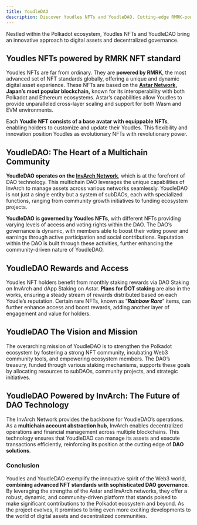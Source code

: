 ```yaml
---
title: YoudleDAO
description: Discover Youdles NFTs and YoudleDAO. Cutting-edge RMRK-powered NFTs on Astar, managing a multichain DAO on InvArch.
---
```


Nestled within the Polkadot ecosystem, Youdles NFTs and YoudleDAO bring an innovative approach to digital assets and decentralized governance.

Youdles NFTs powered by RMRK NFT standard
-----------------------------------------

Youdles NFTs are far from ordinary. They are **powered by RMRK**, the most advanced set of NFT standards globally, offering a unique and dynamic digital asset experience. These NFTs are based on the **[Astar Network](https://dablock.com/dapps/astar-network/), Japan’s most popular blockchain,** known for its interoperability with both Polkadot and Ethereum ecosystems. Astar’s capabilities allow Youdles to provide unparalleled cross-layer scaling and support for both Wasm and EVM environments.

Each **Youdle NFT** **consists of a base avatar with equippable NFTs**, enabling holders to customize and update their Youdles. This flexibility and innovation position Youdles as evolutionary NFTs with revolutionary power.

YoudleDAO: The Heart of a Multichain Community
----------------------------------------------

**YoudleDAO operates on the [InvArch Network](https://dablock.com/dapps/invarch-network/)**, which is at the forefront of DAO technology. This multichain DAO leverages the unique capabilities of InvArch to manage assets across various networks seamlessly. YoudleDAO is not just a single entity but a system of subDAOs, each with specialized functions, ranging from community growth initiatives to funding ecosystem projects.

**YoudleDAO is governed by Youdles NFTs**, with different NFTs providing varying levels of access and voting rights within the DAO. The DAO’s governance is dynamic, with members able to boost their voting power and earnings through active participation and social contributions. Reputation within the DAO is built through these activities, further enhancing the community-driven nature of YoudleDAO.

YoudleDAO Rewards and Access
----------------------------

Youdles NFT holders benefit from monthly staking rewards via DAO Staking on InvArch and dApp Staking on Astar. **Plans for DOT staking** are also in the works, ensuring a steady stream of rewards distributed based on each Youdle’s reputation. Certain rare NFTs, known as “***Rainbow Rare***” items, can further enhance access and boost rewards, adding another layer of engagement and value for holders.

YoudleDAO The Vision and Mission
--------------------------------

The overarching mission of YoudleDAO is to strengthen the Polkadot ecosystem by fostering a strong NFT community, incubating Web3 community tools, and empowering ecosystem members. The DAO’s treasury, funded through various staking mechanisms, supports these goals by allocating resources to subDAOs, community projects, and strategic initiatives.

YoudleDAO Powered by InvArch: The Future of DAO Technology
----------------------------------------------------------

The InvArch Network provides the backbone for YoudleDAO’s operations. As a **multichain account abstraction hub**, InvArch enables decentralized operations and financial management across multiple blockchains. This technology ensures that YoudleDAO can manage its assets and execute transactions efficiently, reinforcing its position at the cutting edge of **DAO solutions**.

### Conclusion

Youdles and YoudleDAO exemplify the innovative spirit of the Web3 world, **combining advanced NFT standards with sophisticated DAO governance**. By leveraging the strengths of the Astar and InvArch networks, they offer a robust, dynamic, and community-driven platform that stands poised to make significant contributions to the Polkadot ecosystem and beyond. As the project evolves, it promises to bring even more exciting developments to the world of digital assets and decentralized communities.
